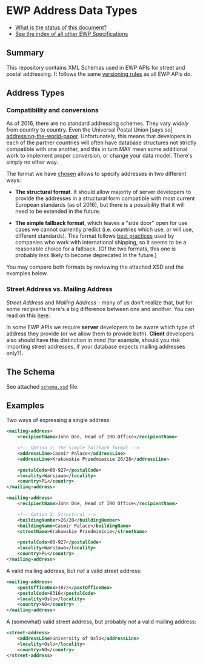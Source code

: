 EWP Address Data Types
======================

* [What is the status of this document?][statuses]
* [See the index of all other EWP Specifications][develhub]


Summary
-------

This repository contains XML Schemas used in EWP APIs for street and postal
addressing. It follows the same [versioning rules][compat-rules] as all EWP
APIs do.


Address Types
-------------

### Compatibility and conversions

As of 2016, there are no standard addressing schemes. They vary *widely* from
country to country. Even the Universal Postal Union [says so]
[addressing-the-world-paper]. Unfortunately, this means that developers in
each of the partner countries will often have database structures not
strictly compatible with one another, and this in turn MAY mean some
additional work to implement proper conversion, or change your data model.
There's simply no other way.

The format we have [chosen][discussion] allows to specify addresses in two
different ways:

 * **The structural format**. It should allow majority of server developers to
   provide the addresses in a structural form compatible with most current
   European standards (as of 2016), but there is a possibility that it will
   need to be extended in the future.

 * **The simple fallback format**, which leaves a "side door" open for use
   cases we cannot currently predict (i.e. countries which use, or will use,
   different standards). This format follows [best practices][stack-thread]
   used by companies who work with international shipping, so it seems to be a
   reasonable choice for a fallback. (Of the two formats, this one is probably
   *less* likely to become deprecated in the future.)

You may compare both formats by reviewing the attached XSD and the examples
below.


### Street Address vs. Mailing Address

*Street Address* and *Mailing Address* - many of us don't realize that, but for
some recipients there's a big difference between one and another. You can
read on this [here](http://painintheenglish.com/case/3604).

In some EWP APIs we require **server** developers to be aware which type of
address they provide (or we allow them to provide both). **Client** developers
also should have this distinction in mind (for example, should you risk
importing street addresses, if your database expects mailing addresses only?).


The Schema
----------

See attached [`schema.xsd`](schema.xsd) file.


Examples
--------

Two ways of expressing a single address:

```xml
<mailing-address>
    <recipientName>John Doe, Head of IRO Office</recipientName>

    <!-- Option 1: The simple fallback format -->
    <addressLine>Casmir Palace</addressLine>
    <addressLine>Krakowskie Przedmieście 26/28</addressLine>

    <postalCode>00-927</postalCode>
    <locality>Warszawa</locality>
    <country>PL</country>
</mailing-address>

<mailing-address>
    <recipientName>John Doe, Head of IRO Office</recipientName>

    <!-- Option 2: Structural -->
    <buildingNumber>26/28</buildingNumber>
    <buildingName>Casmir Palace</buildingName>
    <streetName>Krakowskie Przedmieście</streetName>

    <postalCode>00-927</postalCode>
    <locality>Warszawa</locality>
    <country>PL</country>
</mailing-address>
```

A valid mailing address, but *not* a valid street address:

```xml
<mailing-address>
    <postOfficeBox>1072</postOfficeBox>
    <postalCode>0316</postalCode>
    <locality>Oslo</locality>
    <country>NO</country>
</mailing-address>
```

A (somewhat) valid street address, but probably *not* a valid mailing address:

```xml
<street-address>
    <addressLine>University of Oslo</addressLine>
    <locality>Oslo</locality>
    <country>NO</country>
</street-address>
```


[develhub]: http://developers.erasmuswithoutpaper.eu/
[statuses]: https://github.com/erasmus-without-paper/ewp-specs-management#statuses
[compat-rules]: https://github.com/erasmus-without-paper/ewp-specs-architecture/#backward-compatibility-rules
[addressing-the-world-paper]: http://www.upu.int/fileadmin/documentsFiles/activities/addressingAssistance/paperAddressingAddressingTheWorldAnAddressForEveryoneEn.pdf
[discussion]: https://github.com/erasmus-without-paper/ewp-specs-architecture/issues/13
[stack-thread]: http://stackoverflow.com/questions/929684/
